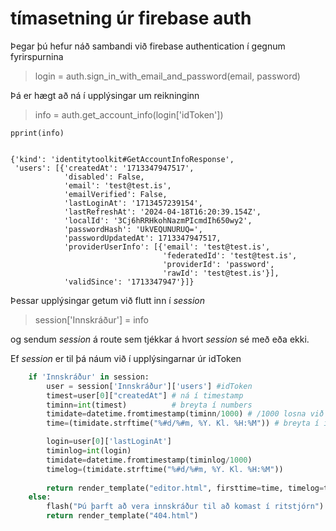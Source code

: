 # tímasetning úr firebase auth

Þegar þú hefur náð sambandi við firebase authentication í gegnum fyrirspurnina

> login = auth.sign_in_with_email_and_password(email, password)

Þá er hægt að ná í upplýsingar um reikninginn            

> info = auth.get_account_info(login['idToken'])

`pprint(info)`

```

{'kind': 'identitytoolkit#GetAccountInfoResponse',
 'users': [{'createdAt': '1713347947517',
            'disabled': False,
            'email': 'test@test.is',
            'emailVerified': False,
            'lastLoginAt': '1713457239154',
            'lastRefreshAt': '2024-04-18T16:20:39.154Z',
            'localId': '3Cj6hRRHkohNazmPIcmdIh650wy2',
            'passwordHash': 'UkVEQUNURUQ=',
            'passwordUpdatedAt': 1713347947517,
            'providerUserInfo': [{'email': 'test@test.is',
                                  'federatedId': 'test@test.is',
                                  'providerId': 'password',
                                  'rawId': 'test@test.is'}],
            'validSince': '1713347947'}]}
```
Þessar upplýsingar getum við flutt inn í _session_

> session['Innskráður'] = info

og sendum _session_ á route sem tjékkar á hvort _session_ sé með eða ekki. 

Ef _session_ er til þá náum við í upplýsingarnar úr idToken  

```python
    if 'Innskráður' in session:
        user = session['Innskráður']['users'] #idToken
        timest=user[0]["createdAt"] # ná í timestamp
        timinn=int(timest)          # breyta í numbers
        timidate=datetime.fromtimestamp(timinn/1000) # /1000 losna við millisek
        time=(timidate.strftime("%#d/%#m, %Y. Kl. %H:%M")) # breyta í isl tímaröð

        login=user[0]['lastLoginAt']
        timinlog=int(login)
        timidate=datetime.fromtimestamp(timinlog/1000)
        timelog=(timidate.strftime("%#d/%#m, %Y. Kl. %H:%M"))
        
        return render_template("editor.html", firsttime=time, timelog=timelog, t=title)
    else:
        flash("Þú þarft að vera innskráður til að komast í ritstjórn") # Ef _session_ fylgir ekki með
        return render_template("404.html")
```